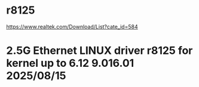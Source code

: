# r8125
https://www.realtek.com/Download/List?cate_id=584

# 2.5G Ethernet LINUX driver r8125 for kernel up to 6.12	9.016.01	2025/08/15
